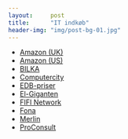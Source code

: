 ```yaml
---
layout:     post
title:      "IT indkøb"
header-img: "img/post-bg-01.jpg"
---
```

<ul class="xoxo blogroll">
<li><a href="http://www.amazon.co.uk/">Amazon (UK)</a></li>
<li><a href="http://www.amazon.com/">Amazon (US)</a></li>
<li><a href="http://www.bilka.dk/">BILKA</a></li>
<li><a href="http://www.computercity.dk/">Computercity</a></li>
<li><a href="http://www.edbpriser.dk/">EDB-priser</a></li>
<li><a href="http://www.elgiganten.dk/">El-Giganten</a></li>
<li><a href="http://www.fifonetwork.com/">FIFI Network</a></li>
<li><a href="http://www.fona.dk/">Fona</a></li>
<li><a href="http://www.merlin.dk/">Merlin</a></li>
<li><a href="http://www.proconsult.dk/">ProConsult</a></li><br />
</ul></p>
